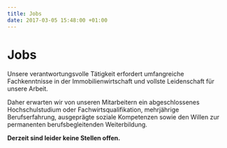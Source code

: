 ```yaml
---
title: Jobs
date: 2017-03-05 15:48:00 +01:00
---
```


# Jobs

Unsere verantwortungsvolle Tätigkeit erfordert umfangreiche Fachkenntnisse in der
Immobilienwirtschaft und vollste Leidenschaft für unsere Arbeit.

Daher erwarten wir von unseren Mitarbeitern ein abgeschlossenes Hochschulstudium oder Fachwirtsqualifikation, mehrjährige Berufserfahrung, ausgeprägte soziale Kompetenzen sowie den Willen zur permanenten berufsbegleitenden Weiterbildung.

**Derzeit sind leider keine Stellen offen.**
